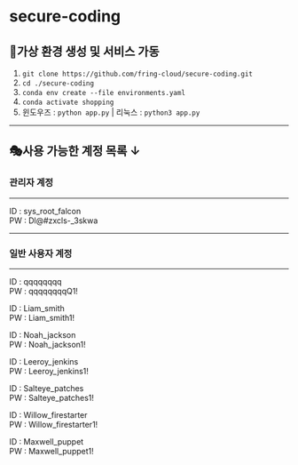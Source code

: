 # secure-coding

## 🚀가상 환경 생성 및 서비스 가동 

1. `git clone https://github.com/fring-cloud/secure-coding.git` <br/>
2. `cd ./secure-coding` <br/>
3. `conda env create --file environments.yaml`
4. `conda activate shopping`
5. 윈도우즈 : `python app.py` |  리눅스 : `python3 app.py`

---
## 🎭사용 가능한 계정 목록 ↓
### 관리자 계정
---

ID : sys_root_falcon <br/>
PW : Dl@#zxcls-_3skwa <br/>

---
### 일반 사용자 계정
---

ID : qqqqqqqq <br/>
PW : qqqqqqqqQ1! <br/>

ID : Liam_smith <br/>
PW : Liam_smith1! <br/>

ID : Noah_jackson <br/>
PW : Noah_jackson1! <br/>

ID : Leeroy_jenkins <br/>
PW : Leeroy_jenkins1! <br/>

ID : Salteye_patches <br/>
PW : Salteye_patches1! <br/>

ID : Willow_firestarter <br/>
PW : Willow_firestarter1! <br/>

ID : Maxwell_puppet <br/>
PW : Maxwell_puppet1! <br/>
